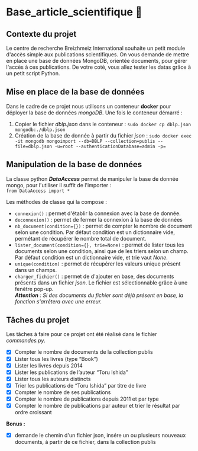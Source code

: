 # Base_article_scientifique 📖

## Contexte du projet

Le centre de recherche Breizhmeiz International souhaite un petit module d'accès simple aux publications scientifiques. On vous demande de mettre en place une base de données MongoDB, orientée documents, pour gérer l'accès à ces publications. De votre coté, vous allez tester les datas grâce à un petit script Python.

## Mise en place de la base de données

Dans le cadre de ce projet nous utilisons un conteneur **docker** pour déployer la base de données *mongoDB*.
Une fois le conteneur démarré :
1. Copier le fichier *dblp.json* dans le conteneur : ```sudo docker cp dblp.json mongodb:./dblp.json```  
2. Création de la base de donnée à partir du fichier *json* : `sudo docker exec -it mongodb mongoimport --db=DBLP --collection=publis --file=dblp.json -u=root --authenticationDatabase=admin -p=`

## Manipulation de la base de données

La classe python __*DataAccess*__ permet de manipuler la base de donnée mongo, pour l'utiliser il suffit de l'importer :   
`from DataAccess import *`

Les méthodes de classe qui la compose :
- `connexion()` : permet d'établir la connexion avec la base de donnée.
- `deconnexion()` : permet de fermer la connexion à la base de données
- `nb_document(condition={})` : permet de compter le nombre de document selon une condition. Par défaut condition est un dictionnaire vide, permétant de récupérer le nombre total de document.
- `lister_document(condition={}, trie=None)` : permet de lister tous les documents selon une condition, ainsi que de les triers selon un champ. Par défaut condition est un dictionnaire vide, et trie vaut *None*.
- `unique(condition)` : permet de récupérer les valeurs unique présent dans un champs.
- `charger_fichier()` : permet de d'ajouter en base, des documents présents dans un fichier *json*. Le fichier est sélectionnable grâce à une fenêtre pop-up.  
__*Attention*__ *: Si des documents du fichier sont déjà présent en base, la fonction s'arrêtera avec une erreur.*

## Tâches du projet

Les tâches à faire pour ce projet ont été réalisé dans le fichier *commandes.py*.

- [x] Compter le nombre de documents de la collection publis
- [x] Lister tous les livres (type “Book”)
- [x] Lister les livres depuis 2014
- [x] Lister les publications de l’auteur “Toru Ishida”
- [x] Lister tous les auteurs distincts
- [x] Trier les publications de “Toru Ishida” par titre de livre
- [x] Compter le nombre de ses publications
- [x] Compter le nombre de publications depuis 2011 et par type
- [x] Compter le nombre de publications par auteur et trier le résultat par ordre croissant  
  
**Bonus :** 
- [x] demande le chemin d'un fichier json, insére un ou plusieurs nouveaux documents, à partir de ce fichier, dans la collection publis
